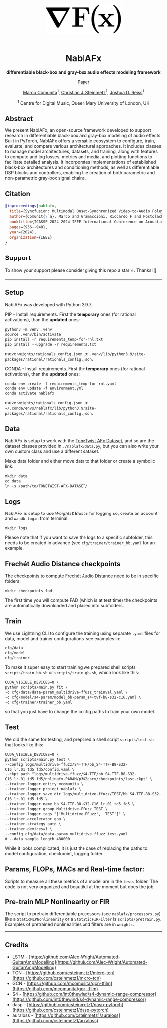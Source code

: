 <div align="center">
<img width="250px" src="assets/nablafx_1.png">
<br><br>
  
# NablAFx

**differentiable black-box and gray-box audio effects modeling framework**

[Paper](https://arxiv.org/abs/2310.15247)

[Marco Comunità](https://mcomunita.github.io/)<sup>1</sup>, [Christian J. Steinmetz](https://www.christiansteinmetz.com/)<sup>1</sup>, [Joshua D. Reiss](http://www.eecs.qmul.ac.uk/~josh/)<sup>1</sup>

<sup>1</sup> Centre for Digital Music, Queen Mary University of London, UK<br>

</div>

## Abstract
We present NablAFx, an open-source framework developed to support research in differentiable black-box and gray-box modeling of audio effects. 
Built in PyTorch, NablAFx offers a versatile ecosystem to configure, train, evaluate, and compare various architectural approaches. 
It includes classes to manage model architectures, datasets, and training, along with features to compute and log losses, metrics and media, and plotting functions to facilitate detailed analysis. 
It incorporates implementations of established black-box architectures and conditioning methods, as well as differentiable DSP blocks and controllers, enabling the creation of both parametric and non-parametric gray-box signal chains.

## Citation

```BibTex
@inproceedings{nablafx,
  title={Syncfusion: Multimodal Onset-Synchronized Video-to-Audio Foley Synthesis},
  author={Comunit{\`a}, Marco and Gramaccioni, Riccardo F and Postolache, Emilian and Rodol{\`a}, Emanuele and Comminiello, Danilo and Reiss, Joshua D},
  booktitle={ICASSP 2024-2024 IEEE International Conference on Acoustics, Speech and Signal Processing (ICASSP)},
  pages={936--940},
  year={2024},
  organization={IEEE}
}
```

## Support

To show your support please consider giving this repo a star :star:. Thanks! :metal:

---

## Setup

NablAFx was developed with Python 3.9.7.

PIP - Install requirements. First the **temporary** ones (for rational activations), than the **updated** ones:

```
python3 -m venv .venv
source .venv/bin/activate
pip install -r requirements_temp-for-rnl.txt
pip install --upgrade -r requirements.txt
```

move `weights/rationals_config.json` to: `.venv/lib/python3.9/site-packages/rational/rationals_config.json`.

CONDA - Install requirements. First the **temporary** ones (for rational activations), than the **updated** ones:
```
conda env create -f requirements_temp-for-rnl.yaml
conda env update -f environment.yml
conda activate nablafx
```

move `weights/rationals_config.json` to: `~/.conda/envs/nablafx/lib/python3.9/site-packages/rational/rationals_config.json`.

## Data

NablAFx is setup to work with the [ToneTwist AFx Dataset](https://github.com/mcomunita/tonetwist-afx-dataset), and so are the dataset classes provided in `./nablafx/data.py`, but you can also write your own custom class and use a different dataset.

Make data folder and either move data to that folder or create a symbolic link:

```
mkdir data
cd data
ln -s /path/to/TONETWIST-AFX-DATASET/
```

## Logs

NablAFx is setup to use _Weights&Biases_ for logging so, create an account and `wandb login` from terminal.

```
mkdir logs
```

Please note that if you want to save the logs to a specific subfolder, this needs to be created in advance (see `cfg/trainer/trainer_bb.yaml` for an example.

## Frechét Audio Distance checkpoints

The checkpoints to compute Frechét Audio Distance need to be in specific folders:

```
mkdir checkpoints_fad
```

The first time you will compute FAD (which is at test time) the checkpoints are automatically downloaded and placed into subfolders.

## Train

We use Lightning CLI to configure the training using separate `.yaml` files for data, model and trainer configurations, see examples in:

```
cfg/data
cfg/model
cfg/trainer
```

To make it super easy to start training we prepared shell scripts `scripts/train_bb.sh` or `scripts/train_gb.sh`, which look like this:

```
CUDA_VISIBLE_DEVICES=0 \
python scripts/main.py fit \
-c cfg/data/data-param_multidrive-ffuzz_trainval.yaml \
-c cfg/model/s4-param/model_bb-param_s4-tvf-b8-s32-c16.yaml \
-c cfg/trainer/trainer_bb.yaml
```

so that you just have to change the config paths to train your own model.

## Test

We did the same for testing, and prepared a shell script `scripts/test.sh` that looks like this:

```
CUDA_VISIBLE_DEVICES=0 \
python scripts/main.py test \
--config logs/multidrive-ffuzz/S4-TTF/bb_S4-TTF-B8-S32-C16_lr.01_td5_fd5/config.yaml \
--ckpt_path "logs/multidrive-ffuzz/S4-TTF/bb_S4-TTF-B8-S32-C16_lr.01_td5_fd5/nnlinafx-PARAM/p362csrv/checkpoints/last.ckpt" \
--trainer.logger.entity mcomunita \
--trainer.logger.project nablafx \
--trainer.logger.save_dir logs/multidrive-ffuzz/TEST/bb_S4-TTF-B8-S32-C16_lr.01_td5_fd5 \
--trainer.logger.name bb_S4-TTF-B8-S32-C16_lr.01_td5_fd5 \
--trainer.logger.group Multidrive-FFuzz_TEST \
--trainer.logger.tags "['Multidrive-FFuzz', 'TEST']" \
--trainer.accelerator gpu \
--trainer.strategy auto \
--trainer.devices=1 \
--config cfg/data/data-param_multidrive-ffuzz_test.yaml
# --data.sample_length 480000
```

While it looks complicated, it is just the case of replacing the paths to: model configuration, checkpoint, logging folder. 

## Params, FLOPs, MACs and Real-time factor:

Scripts to measure all these metrics of a model are in the `tests` folder. The code is not very organized and beautiful at the moment but does the job.

## Pre-train MLP Nonlinearity or FIR

The script to pretrain differentiable processors (see `nablafx/processors.py`) like a `StaticMLPNonlinearity` or a `StStaticFIRFilter` is `scripts/pretrain.py`.
Examples of pretrained nonlinearities and filters are in `weights`.

---

## Credits

* LSTM - [https://github.com/Alec-Wright/Automated-GuitarAmpModelling](https://github.com/Alec-Wright/Automated-GuitarAmpModelling)
* TCN - [https://github.com/csteinmetz1/micro-tcn](https://github.com/csteinmetz1/micro-tcn)
* GCN - [https://github.com/mcomunita/gcn-tfilm](https://github.com/mcomunita/gcn-tfilm)
* S4 - [https://github.com/int0thewind/s4-dynamic-range-compressor](https://github.com/int0thewind/s4-dynamic-range-compressor)
* dasp - [https://github.com/csteinmetz1/dasp-pytorch](https://github.com/csteinmetz1/dasp-pytorch)
* auraloss - [https://github.com/csteinmetz1/auraloss](https://github.com/csteinmetz1/auraloss)
